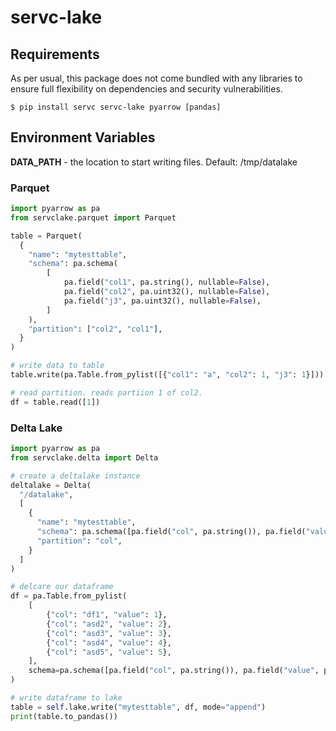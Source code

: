 # servc-lake


## Requirements

As per usual, this package does not come bundled with any libraries to ensure full flexibility on dependencies and security vulnerabilities.

```
$ pip install servc servc-lake pyarrow [pandas]
```

## Environment Variables

**DATA_PATH** - the location to start writing files. Default: /tmp/datalake

### Parquet

```python
import pyarrow as pa
from servclake.parquet import Parquet

table = Parquet(
  {
    "name": "mytesttable",
    "schema": pa.schema(
        [
            pa.field("col1", pa.string(), nullable=False),
            pa.field("col2", pa.uint32(), nullable=False),
            pa.field("j3", pa.uint32(), nullable=False),
        ]
    ),
    "partition": ["col2", "col1"],
  }
)

# write data to table
table.write(pa.Table.from_pylist([{"col1": "a", "col2": 1, "j3": 1}]))

# read partition. reads partiion 1 of col2.
df = table.read([1])
```

### Delta Lake

```python
import pyarrow as pa
from servclake.delta import Delta

# create a deltalake instance
deltalake = Delta(
  "/datalake",
  [
    {
      "name": "mytesttable",
      "schema": pa.schema([pa.field("col", pa.string()), pa.field("value", pa.int32())]),
      "partition": "col",
    }
  ]
)

# delcare our dataframe
df = pa.Table.from_pylist(
    [
        {"col": "df1", "value": 1},
        {"col": "asd2", "value": 2},
        {"col": "asd3", "value": 3},
        {"col": "asd4", "value": 4},
        {"col": "asd5", "value": 5},
    ],
    schema=pa.schema([pa.field("col", pa.string()), pa.field("value", pa.int32())]),
)

# write dataframe to lake
table = self.lake.write("mytesttable", df, mode="append")
print(table.to_pandas())
```
